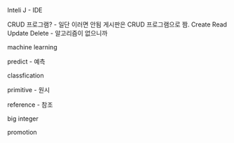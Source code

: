 Inteli J - IDE

CRUD 프로그램? - 일단 이러면 안됨
게시판은 CRUD 프로그램으로 짬. Create Read Update Delete - 알고리즘이 없으니까

machine learning

predict - 예측

classfication

primitive - 원시

reference - 참조

big integer

promotion